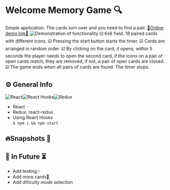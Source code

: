 # Welcome Memory Game 🔍
Simple application. The cards turn over and you need to find a pair. <a href="https://memory-game-v01.herokuapp.com/">:link:Online demo link:link:</a>
![Demonstration of functionality](https://i.ibb.co/1qTzmnd/Peek-2021-09-06-00-08.gif)
:ballot_box_with_check:  6x6 field. 18 paired cards with different icons.
:ballot_box_with_check: Pressing the start button starts the timer.
:ballot_box_with_check: Cards are arranged in random order.
:ballot_box_with_check: By clicking on the card, it opens, within 5 seconds the player needs to open the second card, if the icons on a pair of open cards match, they are removed, if not, a pair of open cards are closed.
:ballot_box_with_check: The game ends when all pairs of cards are found. The timer stops.
## ⚙️ General Info
![React](https://img.shields.io/badge/React-20232A?style=for-the-badge&logo=react&logoColor=61DAFB)![React Hooks](https://img.shields.io/badge/React_Hooks-778899?style=for-the-badge&logo=react&logoColor=61DAFB)![Redux](https://img.shields.io/badge/Redux-593D88?style=for-the-badge&logo=redux&logoColor=white)
 - React
 - Redux, react-redux
 - Using React Hooks<br/>
`$ npm i && npm start`
## 🔥Snapshots 👀

## 🔮 In Future ⏳
 - Add testing✨
 - Add more cards📑
 - Add dificulty mode selection

